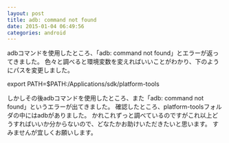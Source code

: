 ```yaml
---
layout: post
title: adb: command not found
date: 2015-01-04 06:49:56
categories: android
---
```

<p>adbコマンドを使用したところ、「adb: command not found」とエラーが返ってきました。
色々と調べると環境変数を変えればいいことがわかり、下のようにパスを変更しました。</p>

<p>export PATH=$PATH:/Applications/sdk/platform-tools</p>

<p>しかしその後adbコマンドを使用したところ、また「adb: command not found」というエラーが出てきました。
確認したところ、platform-toolsフォルダの中にはadbがありました。
かれこれずっと調べているのですがこれ以上どうすればいいか分からないので、どなたかお助けいただきたいと思います。
すみませんが宜しくお願いします。</p>
